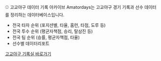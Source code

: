 ⚾ 고교야구 데이터 기록 아카이브
Amatordays는 고교야구 경기 기록과 선수 데이터를 정리하는 데이터베이스입니다.

- 전국 타자 순위 (포지션별, 타율, 홈런, 타점, 도루 등)
- 전국 투수 순위 (평균자책점, 승리, 탈삼진 등)
- 전국 팀 순위 (승률, 평균자책점, 타율)
- 선수별 데이터리포트

[고교야구 기록실 바로가기](https://amatordays.streamlit.app/)


